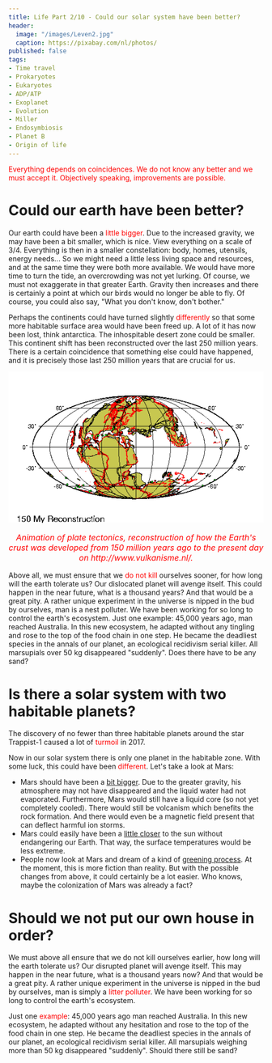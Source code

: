 ```yaml
---
title: Life Part 2/10 - Could our solar system have been better?
header:
  image: "/images/Leven2.jpg"
  caption: https://pixabay.com/nl/photos/
published: false
tags:
- Time travel
- Prokaryotes
- Eukaryotes
- ADP/ATP
- Exoplanet
- Evolution
- Miller
- Endosymbiosis
- Planet B
- Origin of life
---
```


<span style="color: red;">Everything depends on coincidences. We do not know any better and we must accept it. Objectively speaking, improvements are possible.</span>

# Could our earth have been better?

Our earth could have been a <span style="color: red;">little bigger</span>. Due to the increased gravity, we may have been a bit smaller, which is nice. View everything on a scale of 3/4. Everything is then in a smaller constellation: body, homes, utensils, energy needs... So we might need a little less living space and resources, and at the same time they were both more available. We would have more time to turn the tide, an overcrowding was not yet lurking. Of course, we must not exaggerate in that greater Earth. Gravity then increases and there is certainly a point at which our birds would no longer be able to fly. Of course, you could also say, "What you don't know, don't bother."

Perhaps the continents could have turned slightly <span style="color: red;">differently</span> so that some more habitable surface area would have been freed up. A lot of it has now been lost, think antarctica. The inhospitable desert zone could be smaller. This continent shift has been reconstructed over the last 250 million years. There is a certain coincidence that something else could have happened, and it is precisely those last 250 million years that are crucial for us.

<div align="center"><img src="/images/Platentektoniek.gif" alt="" width="" height=""></div>

<p style="text-align: center; font-size: 12pt;"><span style="color: red;"><i>Animation of plate tectonics, reconstruction of how the Earth's crust was developed from 150 million years ago to the present day on http://www.vulkanisme.nl/.</i></span></p>

Above all, we must ensure that we <span style="color: red;">do not kill</span> ourselves sooner, for how long will the earth tolerate us? Our dislocated planet will avenge itself. This could happen in the near future, what is a thousand years? And that would be a great pity. A rather unique experiment in the universe is nipped in the bud by ourselves, man is a nest polluter. We have been working for so long to control the earth's ecosystem. Just one example: 45,000 years ago, man reached Australia. In this new ecosystem, he adapted without any tingling and rose to the top of the food chain in one step. He became the deadliest species in the annals of our planet, an ecological recidivism serial killer. All marsupials over 50 kg disappeared "suddenly". Does there have to be any sand?

# Is there a solar system with two habitable planets?
The discovery of no fewer than three habitable planets around the star Trappist-1 caused a lot of <span style="color: red;">turmoil</span> in 2017.

Now in our solar system there is only one planet in the habitable zone. With some luck, this could have been <span style="color: red;">different</span>. Let's take a look at Mars:
* Mars should have been a <u>bit bigger</u>. Due to the greater gravity, his atmosphere may not have disappeared and the liquid water had not evaporated. Furthermore, Mars would still have a liquid core (so not yet completely cooled). There would still be volcanism which benefits the rock formation. And there would even be a magnetic field present that can deflect harmful ion storms.
* Mars could easily have been a <u>little closer</u> to the sun without endangering our Earth. That way, the surface temperatures would be less extreme.
* People now look at Mars and dream of a kind of <u>greening process</u>. At the moment, this is more fiction than reality. But with the possible changes from above, it could certainly be a lot easier. Who knows, maybe the colonization of Mars was already a fact?

# Should we not put our own house in order?
We must above all ensure that we do not kill ourselves earlier, how long will the earth tolerate us? Our disrupted planet will avenge itself. This may happen in the near future, what is a thousand years now? And that would be a great pity. A rather unique experiment in the universe is nipped in the bud by ourselves, man is simply a <span style="color: red;">litter polluter</span>. We have been working for so long to control the earth's ecosystem. 

Just one <span style="color: red;">example</span>: 45,000 years ago man reached Australia. In this new ecosystem, he adapted without any hesitation and rose to the top of the food chain in one step. He became the deadliest species in the annals of our planet, an ecological recidivism serial killer. All marsupials weighing more than 50 kg disappeared "suddenly". Should there still be sand?
